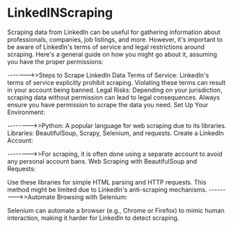 # LinkedINScraping
Scraping data from LinkedIn can be useful for gathering information about professionals, companies, job listings, and more. However, it's important to be aware of LinkedIn's terms of service and legal restrictions around scraping. Here's a general guide on how you might go about it, assuming you have the proper permissions:

------->>Steps to Scrape LinkedIn Data
Terms of Service: LinkedIn's terms of service explicitly prohibit scraping. Violating these terms can result in your account being banned.
Legal Risks: Depending on your jurisdiction, scraping data without permission can lead to legal consequences. Always ensure you have permission to scrape the data you need.
Set Up Your Environment:

-------->>Python: A popular language for web scraping due to its libraries.
Libraries: BeautifulSoup, Scrapy, Selenium, and requests.
Create a LinkedIn Account:

-------->>For scraping, it is often done using a separate account to avoid any personal account bans.
Web Scraping with BeautifulSoup and Requests:

Use these libraries for simple HTML parsing and HTTP requests.
This method might be limited due to LinkedIn's anti-scraping mechanisms.
--------->>Automate Browsing with Selenium:

Selenium can automate a browser (e.g., Chrome or Firefox) to mimic human interaction, making it harder for LinkedIn to detect scraping.
